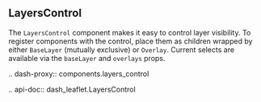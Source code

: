 ## LayersControl

The `LayersControl` component makes it easy to control layer visibility. To register components with the control, place them as children wrapped by either `BaseLayer` (mutually exclusive) or `Overlay`. Current selects are available via the `baseLayer` and `overlays` props.

.. dash-proxy:: components.layers_control

.. api-doc:: dash_leaflet.LayersControl
